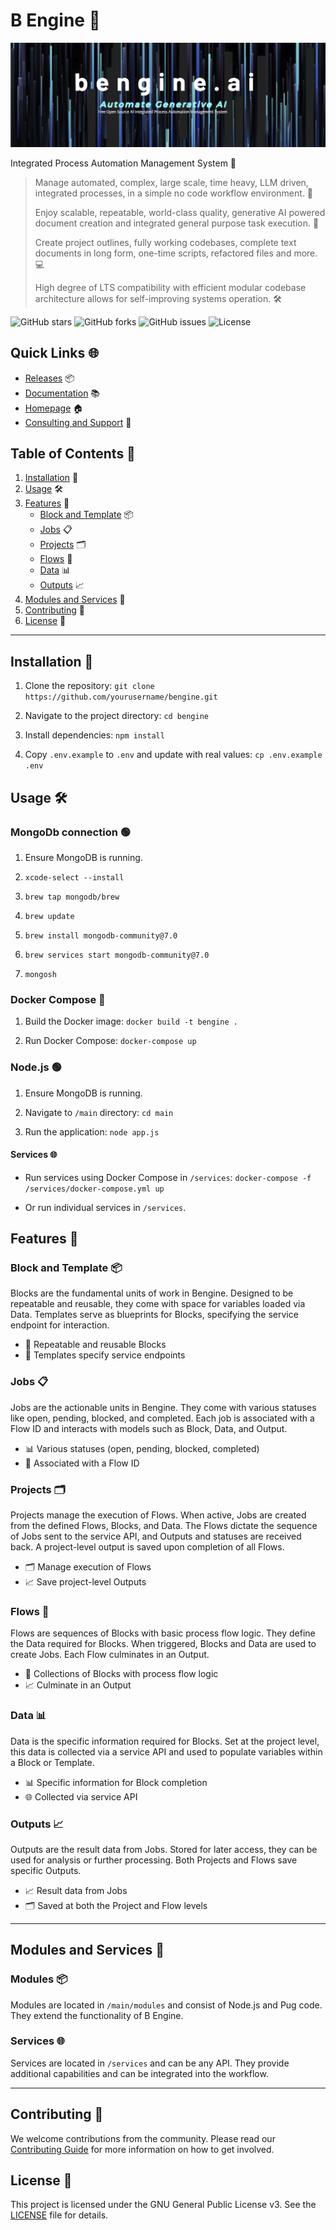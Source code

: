 # B Engine 🌟

![Banner Image](readme-banner.png)

Integrated Process Automation Management System 🤖

> Manage automated, complex, large scale, time heavy, LLM driven, integrated processes, in a simple no code workflow environment. 🚀
> 
> Enjoy scalable, repeatable, world-class quality, generative AI powered document creation and integrated general purpose task execution. 📝
> 
> Create project outlines, fully working codebases, complete text documents in long form, one-time scripts, refactored files and more. 💻
> 
> High degree of LTS compatibility with efficient modular codebase architecture allows for self-improving systems operation. 🛠️

![GitHub stars](https://img.shields.io/github/stars/deepwizards/bengine)
![GitHub forks](https://img.shields.io/github/forks/deepwizards/bengine)
![GitHub issues](https://img.shields.io/github/issues/deepwizards/bengine)
![License](https://img.shields.io/github/license/deepwizards/bengine)

## Quick Links 🌐

- [Releases](#releases) 📦
- [Documentation](bengine.ai/docs) 📚
- [Homepage](bengine.ai) 🏠
- [Consulting and Support](deepwizards.com/bengine) 💼

## Table of Contents 📑

1. [Installation](#installation) 💾
2. [Usage](#usage) 🛠️
3. [Features](#features) 🌈
    - [Block and Template](#block-and-template) 📦
    - [Jobs](#jobs) 📋
    - [Projects](#projects) 🗂️
    - [Flows](#flows) 🌊
    - [Data](#data) 📊
    - [Outputs](#outputs) 📈
4. [Modules and Services](#modules-and-services) 🧩
5. [Contributing](#contributing) 🤝
6. [License](#license) 📝

---

## Installation 💾

1. Clone the repository:
   `git clone https://github.com/yourusername/bengine.git`
   
2. Navigate to the project directory:
   `cd bengine`
   
3. Install dependencies:
   `npm install`

4. Copy `.env.example` to `.env` and update with real values:
   `cp .env.example .env`

## Usage 🛠️

### MongoDb connection 🟢
1. Ensure MongoDB is running.

2. `xcode-select --install`

3. `brew tap mongodb/brew`

2. `brew update`

3. `brew install mongodb-community@7.0`

4. `brew services start mongodb-community@7.0`

5. `mongosh`

### Docker Compose 🐳

1. Build the Docker image:
   `docker build -t bengine .`

2. Run Docker Compose:
   `docker-compose up`

### Node.js 🟢

1. Ensure MongoDB is running.

2. Navigate to `/main` directory:
   `cd main`

3. Run the application:
   `node app.js`

#### Services 🌐

- Run services using Docker Compose in `/services`:
  `docker-compose -f /services/docker-compose.yml up`

- Or run individual services in `/services`.

## Features 🌈

### Block and Template 📦

Blocks are the fundamental units of work in Bengine. Designed to be repeatable and reusable, they come with space for variables loaded via Data. Templates serve as blueprints for Blocks, specifying the service endpoint for interaction.

- 🔄 Repeatable and reusable Blocks
- 🎯 Templates specify service endpoints

### Jobs 📋

Jobs are the actionable units in Bengine. They come with various statuses like open, pending, blocked, and completed. Each job is associated with a Flow ID and interacts with models such as Block, Data, and Output.

- 📊 Various statuses (open, pending, blocked, completed)
- 🤝 Associated with a Flow ID

### Projects 🗂️

Projects manage the execution of Flows. When active, Jobs are created from the defined Flows, Blocks, and Data. The Flows dictate the sequence of Jobs sent to the service API, and Outputs and statuses are received back. A project-level output is saved upon completion of all Flows.

- 🗂️ Manage execution of Flows
- 📈 Save project-level Outputs

### Flows 🌊

Flows are sequences of Blocks with basic process flow logic. They define the Data required for Blocks. When triggered, Blocks and Data are used to create Jobs. Each Flow culminates in an Output.

- 🌊 Collections of Blocks with process flow logic
- 📈 Culminate in an Output

### Data 📊

Data is the specific information required for Blocks. Set at the project level, this data is collected via a service API and used to populate variables within a Block or Template.

- 📊 Specific information for Block completion
- 🌐 Collected via service API

### Outputs 📈

Outputs are the result data from Jobs. Stored for later access, they can be used for analysis or further processing. Both Projects and Flows save specific Outputs.

- 📈 Result data from Jobs
- 🗂️ Saved at both the Project and Flow levels

---

## Modules and Services 🧩

### Modules 📦

Modules are located in `/main/modules` and consist of Node.js and Pug code. They extend the functionality of B Engine.

### Services 🌐

Services are located in `/services` and can be any API. They provide additional capabilities and can be integrated into the workflow.

---

## Contributing 🤝

We welcome contributions from the community. Please read our [Contributing Guide](CONTRIBUTING.md) for more information on how to get involved.

## License 📝

This project is licensed under the GNU General Public License v3. See the [LICENSE](LICENSE.md) file for details.
